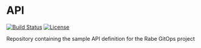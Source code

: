 # API

[![Build Status](https://jenkinsci.rabegitops.it/buildStatus/icon?job=api%2Fmaster)](https://jenkinsci.rabegitops.it/job/api/job/master/)
[![License](https://img.shields.io/github/license/rabe-gitops/api)](LICENSE)

Repository containing the sample API definition for the Rabe GitOps project
